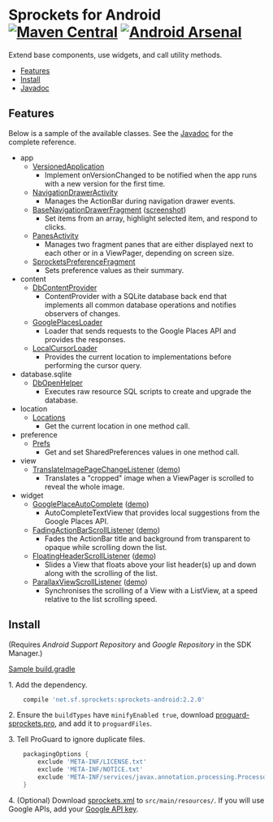Sprockets for Android [![Maven Central][5]][6] [![Android Arsenal][3]][4]
=========================================================================

Extend base components, use widgets, and call utility methods.

* [Features](#features)
* [Install](#install)
* [Javadoc][1]

Features
--------

Below is a sample of the available classes. See the [Javadoc][1] for the complete reference.

* app
    * [VersionedApplication][100]
        * Implement onVersionChanged to be notified when the app runs with a new version for the first time.
    * [NavigationDrawerActivity][101]
        * Manages the ActionBar during navigation drawer events.
    * [BaseNavigationDrawerFragment][102] ([screenshot][105])
        * Set items from an array, highlight selected item, and respond to clicks.
    * [PanesActivity][103]
        * Manages two fragment panes that are either displayed next to each other or in a ViewPager, depending on screen size.
    * [SprocketsPreferenceFragment][104]
        * Sets preference values as their summary.
* content
    * [DbContentProvider][200]
        * ContentProvider with a SQLite database back end that implements all common database operations and notifies observers of changes.
    * [GooglePlacesLoader][201]
        * Loader that sends requests to the Google Places API and provides the responses.
    * [LocalCursorLoader][202]
        * Provides the current location to implementations before performing the cursor query.
* database.sqlite
    * [DbOpenHelper][300]
        * Executes raw resource SQL scripts to create and upgrade the database.
* location
    * [Locations][400]
        * Get the current location in one method call.
* preference
    * [Prefs][500]
        * Get and set SharedPreferences values in one method call.
* view
    * [TranslateImagePageChangeListener][700] ([demo][701])
        * Translates a "cropped" image when a ViewPager is scrolled to reveal the whole image.
* widget
    * [GooglePlaceAutoComplete][600] ([demo][604])
        * AutoCompleteTextView that provides local suggestions from the Google Places API.
    * [FadingActionBarScrollListener][601] ([demo][605])
        * Fades the ActionBar title and background from transparent to opaque while scrolling down the list.
    * [FloatingHeaderScrollListener][602] ([demo][606])
        * Slides a View that floats above your list header(s) up and down along with the scrolling of the list.
    * [ParallaxViewScrollListener][603] ([demo][607])
        * Synchronises the scrolling of a View with a ListView, at a speed relative to the list scrolling speed.

Install
-------

(Requires *Android Support Repository* and *Google Repository* in the SDK Manager.)

[Sample build.gradle](samples/build.gradle)

1\. Add the dependency.

```groovy
    compile 'net.sf.sprockets:sprockets-android:2.2.0'
```

2\. Ensure the `buildTypes` have `minifyEnabled true`, download [proguard-sprockets.pro][10], and add it to `proguardFiles`.

3\. Tell ProGuard to ignore duplicate files.

```groovy
    packagingOptions {
        exclude 'META-INF/LICENSE.txt'
        exclude 'META-INF/NOTICE.txt'
        exclude 'META-INF/services/javax.annotation.processing.Processor'
    }
```

4\. (Optional) Download [sprockets.xml][11] to `src/main/resources/`. If you will use Google APIs, add your [Google API key][12].

[1]: https://pushbit.github.io/sprockets/android/apidocs/
[3]: https://img.shields.io/badge/Android%20Arsenal-Sprockets-brightgreen.svg?style=flat
[4]: https://android-arsenal.com/details/1/1243
[5]: https://img.shields.io/maven-central/v/net.sf.sprockets/sprockets-android.svg
[6]: https://search.maven.org/#search|ga|1|g%3Anet.sf.sprockets%20a%3Asprockets-android

[10]: https://raw.githubusercontent.com/pushbit/sprockets/master/android/sprockets/proguard-sprockets.pro
[11]: https://raw.githubusercontent.com/pushbit/sprockets/master/java/src/main/resources/net/sf/sprockets/sprockets.xml
[12]: https://console.developers.google.com/

[100]: https://pushbit.github.io/sprockets/android/apidocs/index.html?net/sf/sprockets/app/VersionedApplication.html
[101]: https://pushbit.github.io/sprockets/android/apidocs/index.html?net/sf/sprockets/app/ui/NavigationDrawerActivity.html
[102]: https://pushbit.github.io/sprockets/android/apidocs/index.html?net/sf/sprockets/app/ui/BaseNavigationDrawerFragment.html
[103]: https://pushbit.github.io/sprockets/android/apidocs/index.html?net/sf/sprockets/app/ui/PanesActivity.html
[104]: https://pushbit.github.io/sprockets/android/apidocs/index.html?net/sf/sprockets/app/ui/SprocketsPreferenceFragment.html
[105]: samples/images/BaseNavigationDrawerFragment.png

[200]: https://pushbit.github.io/sprockets/android/apidocs/index.html?net/sf/sprockets/content/DbContentProvider.html
[201]: https://pushbit.github.io/sprockets/android/apidocs/index.html?net/sf/sprockets/content/GooglePlacesLoader.html
[202]: https://pushbit.github.io/sprockets/android/apidocs/index.html?net/sf/sprockets/content/LocalCursorLoader.html

[300]: https://pushbit.github.io/sprockets/android/apidocs/index.html?net/sf/sprockets/database/sqlite/DbOpenHelper.html

[400]: https://pushbit.github.io/sprockets/android/apidocs/index.html?net/sf/sprockets/location/Locations.html

[500]: https://pushbit.github.io/sprockets/android/apidocs/index.html?net/sf/sprockets/preference/Prefs.html

[600]: https://pushbit.github.io/sprockets/android/apidocs/index.html?net/sf/sprockets/widget/GooglePlaceAutoComplete.html
[601]: https://pushbit.github.io/sprockets/android/apidocs/index.html?net/sf/sprockets/widget/FadingActionBarScrollListener.html
[602]: https://pushbit.github.io/sprockets/android/apidocs/index.html?net/sf/sprockets/widget/FloatingHeaderScrollListener.html
[603]: https://pushbit.github.io/sprockets/android/apidocs/index.html?net/sf/sprockets/widget/ParallaxViewScrollListener.html
[604]: samples/images/GooglePlaceAutoComplete.gif
[605]: samples/images/FadingActionBarScrollListener.gif
[606]: samples/images/FloatingHeaderScrollListener.gif
[607]: samples/images/ParallaxViewScrollListener.gif

[700]: https://pushbit.github.io/sprockets/android/apidocs/index.html?net/sf/sprockets/view/TranslateImagePageChangeListener.html
[701]: samples/images/TranslateImagePageChangeListener.gif
